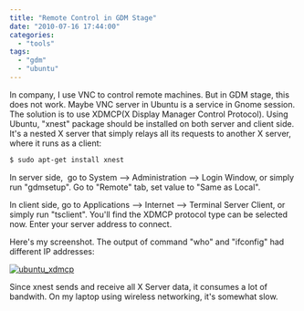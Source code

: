 ```yaml
---
title: "Remote Control in GDM Stage"
date: "2010-07-16 17:44:00"
categories: 
  - "tools"
tags: 
  - "gdm"
  - "ubuntu"
---
```


In company, I use VNC to control remote machines. But in GDM stage, this does not work. Maybe VNC server in Ubuntu is a service in Gnome session. The solution is to use XDMCP(X Display Manager Control Protocol). Using Ubuntu, "xnest" package should be installed on both server and client side. It's a nested X server that simply relays all its requests to another X server, where it runs as a client:

```bash
$ sudo apt-get install xnest
```

In server side,  go to System --> Administration --> Login Window, or simply run "gdmsetup". Go to "Remote" tab, set value to "Same as Local".

In client side, go to Applications --> Internet --> Terminal Server Client, or simply run "tsclient". You'll find the XDMCP protocol type can be selected now. Enter your server address to connect.

Here's my screenshot. The output of command "who" and "ifconfig" had different IP addresses:

[![ubuntu_xdmcp](images/4799757878_9182b870a3_z.jpg)](http://www.flickr.com/photos/gonwan1985/4799757878 "ubuntu_xdmcp by Binhao Qian, on Flickr")

Since xnest sends and receive all X Server data, it consumes a lot of bandwith. On my laptop using wireless networking, it's somewhat slow.
